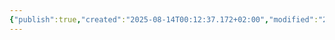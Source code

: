 ```yaml
---
{"publish":true,"created":"2025-08-14T00:12:37.172+02:00","modified":"2025-08-14T00:14:21.694+02:00","cssclasses":""}
---
```


